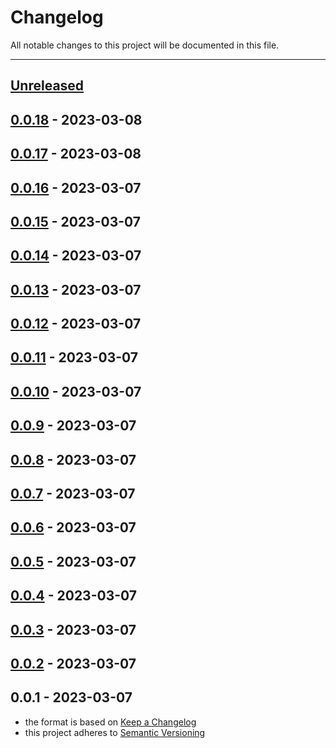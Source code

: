 # Changelog
All notable changes to this project will be documented in this file.

---

<a name="unreleased"></a>
## [Unreleased]


<a name="0.0.18"></a>
## [0.0.18] - 2023-03-08

<a name="0.0.17"></a>
## [0.0.17] - 2023-03-08

<a name="0.0.16"></a>
## [0.0.16] - 2023-03-07

<a name="0.0.15"></a>
## [0.0.15] - 2023-03-07

<a name="0.0.14"></a>
## [0.0.14] - 2023-03-07

<a name="0.0.13"></a>
## [0.0.13] - 2023-03-07

<a name="0.0.12"></a>
## [0.0.12] - 2023-03-07

<a name="0.0.11"></a>
## [0.0.11] - 2023-03-07

<a name="0.0.10"></a>
## [0.0.10] - 2023-03-07

<a name="0.0.9"></a>
## [0.0.9] - 2023-03-07

<a name="0.0.8"></a>
## [0.0.8] - 2023-03-07

<a name="0.0.7"></a>
## [0.0.7] - 2023-03-07

<a name="0.0.6"></a>
## [0.0.6] - 2023-03-07

<a name="0.0.5"></a>
## [0.0.5] - 2023-03-07

<a name="0.0.4"></a>
## [0.0.4] - 2023-03-07

<a name="0.0.3"></a>
## [0.0.3] - 2023-03-07

<a name="0.0.2"></a>
## [0.0.2] - 2023-03-07

<a name="0.0.1"></a>
## 0.0.1 - 2023-03-07

[Unreleased]: https://github.com/alecrabbit/php-wcwidth/compare/0.0.18...HEAD
[0.0.18]: https://github.com/alecrabbit/php-wcwidth/compare/0.0.17...0.0.18
[0.0.17]: https://github.com/alecrabbit/php-wcwidth/compare/0.0.16...0.0.17
[0.0.16]: https://github.com/alecrabbit/php-wcwidth/compare/0.0.15...0.0.16
[0.0.15]: https://github.com/alecrabbit/php-wcwidth/compare/0.0.14...0.0.15
[0.0.14]: https://github.com/alecrabbit/php-wcwidth/compare/0.0.13...0.0.14
[0.0.13]: https://github.com/alecrabbit/php-wcwidth/compare/0.0.12...0.0.13
[0.0.12]: https://github.com/alecrabbit/php-wcwidth/compare/0.0.11...0.0.12
[0.0.11]: https://github.com/alecrabbit/php-wcwidth/compare/0.0.10...0.0.11
[0.0.10]: https://github.com/alecrabbit/php-wcwidth/compare/0.0.9...0.0.10
[0.0.9]: https://github.com/alecrabbit/php-wcwidth/compare/0.0.8...0.0.9
[0.0.8]: https://github.com/alecrabbit/php-wcwidth/compare/0.0.7...0.0.8
[0.0.7]: https://github.com/alecrabbit/php-wcwidth/compare/0.0.6...0.0.7
[0.0.6]: https://github.com/alecrabbit/php-wcwidth/compare/0.0.5...0.0.6
[0.0.5]: https://github.com/alecrabbit/php-wcwidth/compare/0.0.4...0.0.5
[0.0.4]: https://github.com/alecrabbit/php-wcwidth/compare/0.0.3...0.0.4
[0.0.3]: https://github.com/alecrabbit/php-wcwidth/compare/0.0.2...0.0.3
[0.0.2]: https://github.com/alecrabbit/php-wcwidth/compare/0.0.1...0.0.2
- the format is based on [Keep a Changelog](https://keepachangelog.com/en/1.0.0/)
- this project adheres to [Semantic Versioning](https://semver.org/spec/v2.0.0.html)
